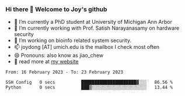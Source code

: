 ### Hi there 👋 Welcome to Joy's github

- 🔭 I’m currently a PhD student at University of Michigan Ann Arbor
- 🌱 I’m currently working with Prof. Satish Narayanasamy on hardware security
- 👯 I’m working on bioinfo related system security. 
- 📫 joydong [AT] umich.edu is the mailbox I check most often
- 😄 Pronouns: also know as jiao_chew
- 💬 read more at [my website](https://joydddd.github.io/)
<!--START_SECTION:waka-->

```text
From: 16 February 2023 - To: 23 February 2023

SSH Config   0 secs          █████████████████████▓░░░   86.56 %
Python       0 secs          ███▒░░░░░░░░░░░░░░░░░░░░░   13.44 %
```

<!--END_SECTION:waka-->
